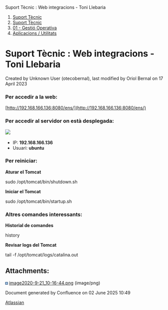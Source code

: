 Suport Tècnic : Web integracions - Toni Llebaria  

1.  [Suport Tècnic](index.html)
2.  [Suport Tècnic](13893782.html)
3.  [01 - Gestió Operativa](26313391.html)
4.  [Aplicacions / Utilitats](41517088.html)

Suport Tècnic : Web integracions - Toni Llebaria
================================================

Created by Unknown User (otecobernal), last modified by Oriol Bernal on 17 April 2023

### Per accedir a la web:

[http://192.168.166.136:8080/ens/](http://192.168.166.136:8080/ens/)

### Per accedir al servidor on està desplegada:

![](attachments/41519111/41519113.png)

*   IP: **192.168.166.136**
*   Usuari: **ubuntu**

### Per reiniciar:

**Aturar el Tomcat**

sudo /opt/tomcat/bin/shutdown.sh

**Iniciar el Tomcat**

sudo /opt/tomcat/bin/startup.sh

### Altres comandes interessants:

**Historial de comandes**

history

**Revisar logs del Tomcat**

tail -f /opt/tomcat/logs/catalina.out

  

  

Attachments:
------------

![](images/icons/bullet_blue.gif) [image2020-9-21\_10-16-44.png](attachments/41519111/41519113.png) (image/png)  

Document generated by Confluence on 02 June 2025 10:49

[Atlassian](http://www.atlassian.com/)